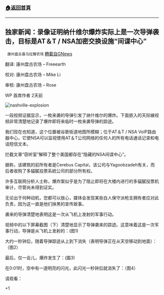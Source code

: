 ###  [:house:返回首頁](https://github.com/ourhimalayas/txt)
---

## 独家新闻：录像证明纳什维尔爆炸实际上是一次导弹袭击，目标是AT＆T / NSA加密交换设施“间谍中心”
` 康州盘古喜马拉雅农场` [轉載自GNews](https://gnews.org/zh-hans/694509/)

翻译: 康州盘古农场 – Freeearth

校对: 康州盘古农场 – Mike Li

审核: 康州盘古农场 – Rose

WP 首席作者 2天前

![nashville-explosion](https://lh5.googleusercontent.com/qnmFhsRkyomIf_Mbg9w1LfS-IPFiz9t6yF42iygg0XdZgZEmxR5ZD_5AJOamCud-Af_ZS6TCntWEOIlV0zmhk24G9RkqseBg8q4CB1IUATUML36ZpoLXKxDlUBmRJQ08J6FHftnUbD-yXraE2w)

一段视频证据显示，一枚来袭的导弹引发了纳什维尔的爆炸。下面嵌入的天际線视频非常清楚地记录了爆炸即将来临时一枚来袭导弹的踪迹。

我们现在也知道，这个位置被谷歌街道地图所模糊；位于AT＆T / NSA VoIP路由器中心，它使NSA可以监视使用AT＆T公司网络的任何人的所有电话通话记录和电话短信文本。

拦截文章“窃听室”解释了整个美国都存在“隐藏的NSA间谍中心”。

据称，该建筑的前所有者是Cerebus Capital，该公司与Yagoobzadeh有关，而后者收购了多貓膩投票系統公司的部分所有权。

许多互联网分析人士称，爆炸案似乎是为了阻止即将在大楼内进行的多貓膩投票机审计，尽管尚未得到证实。

无论出于何种动机，您都可以放心，媒体会发现某些白人保守派枪支拥有者应对此负责，因为这一直是他们抹黑的宣传故事。

袭来的导弹清楚地表明这是一次从飞机上发射的军事行动。

视频中的以下屏幕截图（下）清楚地显示了导弹袭来的踪迹。这意味着这是一次军事行动，导弹是从飞机上发射的：(图1)

大约一秒钟后，随着导弹踪迹从上到下消失（表明导弹正在从天空移动到地面）：（图2）

最后，仅一会儿，爆炸发生了：(圖3)

在0:01时，空中有一道明亮的闪光，此闪光一秒钟后就消失了：（图4）

请观看：



+1
